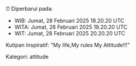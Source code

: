 ⏰ Diperbarui pada:
- WIB: Jumat, 28 Februari 2025 18.20.20 UTC
- WITA: Jumat, 28 Februari 2025 19.20.20 UTC
- WIT: Jumat, 28 Februari 2025 20.20.20 UTC

Kutipan Inspiratif:
"My life,My rules My Attitude!!!"


Kategori: attitude

